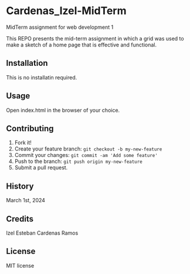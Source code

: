 # Cardenas_Izel-MidTerm
MidTerm assignment for web development 1

This REPO presents the mid-term assignment in which a grid was used to make a sketch of a home page that is effective and functional.

## Installation
This is no installatin required.

## Usage
Open index.html in the browser of your choice.

## Contributing
1. Fork it!
2. Create your feature branch: `git checkout -b my-new-feature`
3. Commit your changes: `git commit -am 'Add some feature'`
4. Push to the branch: `git push origin my-new-feature`
5. Submit a pull request.

## History
March 1st, 2024

## Credits
Izel Esteban Cardenas Ramos

## License
MIT license
